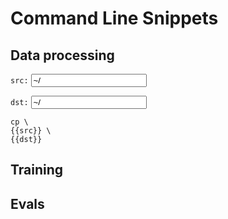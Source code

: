 # Command Line Snippets

## Data processing
`src:` <input data-field="src" value="~/">

`dst:` <input data-field="dst" value="~/">

```
cp \
{{src}} \
{{dst}}
```

## Training


## Evals